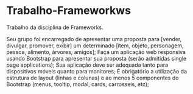 # Trabalho-Frameworkws

Trabalho da disciplina de Frameworks.

Seu grupo foi encarregado de apresentar uma proposta para [vender, divulgar, promover, exibir] um determinado [item, objeto, personagem, pessoa, alimento, árvores, amigos];
Faça um aplicação web responsiva usando Bootstrap para apresentar sua proposta (serão admitidas single page applications); Sua aplicação deve ser adequada tanto para dispositivos móveis quanto para monitores;
É obrigatório a utilização da estrutura de layout (linhas e colunas) e ao menos 5 componentes do Bootstrap (menus, tooltip, modal, cards, carrosseis, etc);
